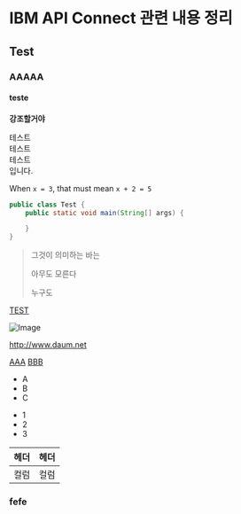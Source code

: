 # IBM API Connect 관련 내용 정리

## Test

### AAAAA

#### teste

**강조할거야**

테스트 \
테스트 \
테스트 \
입니다.

When `x = 3`, that must mean `x + 2 = 5`

```java
public class Test {
    public static void main(String[] args) {

    }
}
```


> 그것이 의미하는 바는
>
> 아무도 모른다
>
> 누구도


[TEST](http://www.daum.net)

![Image](http://commonmark.org/help/images/favicon.png)

<http://www.daum.net>

[AAA][1] 
[BBB][1]

[1]:http://www.daum.net

* A
* B
* C

- 1
- 2
- 3

|헤더|헤더|
|---|---|
|컬럼|컬럼|

### fefe

